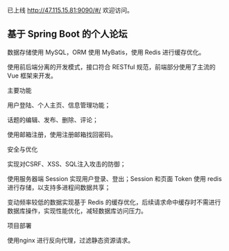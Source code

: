 已上线 http://47.115.15.81:9090/#/ 欢迎访问。

## 基于 Spring Boot 的个人论坛

数据存储使用 MySQL，ORM 使用 MyBatis，使用 Redis 进行缓存优化。

使用前后端分离的开发模式，接口符合 RESTful 规范，前端部分使用了主流的 Vue 框架来开发。

主要功能

用户登陆、个人主页、信息管理功能；

话题的编辑、发布、删除、评论；

使用邮箱注册，使用注册邮箱找回密码。

安全与优化

实现对CSRF、XSS、SQL注入攻击的防御；

使用服务器端 Session 实现用户登录、登出；Session 和页面 Token 使用 redis 进行存储，以支持多进程间数据共享；

变动频率较低的数据实现基于 Redis 的缓存优化，后续请求命中缓存时不需进行数据库操作，实现性能优化，减轻数据库访问压力。

项目部署

使用nginx 进行反向代理，过滤静态资源请求。
